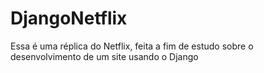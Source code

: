 # DjangoNetflix
Essa é uma réplica do Netflix, feita a fim de estudo sobre o desenvolvimento de um site usando o Django
